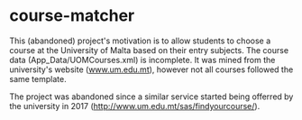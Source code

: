 # course-matcher

This (abandoned) project's motivation is to allow students to choose a course at the University of Malta based on their entry subjects. The course data (App_Data/UOMCourses.xml) is incomplete. It was mined from the university's website (www.um.edu.mt), however not all courses followed the same template.

The project was abandoned since a similar service started being offerred by the university in 2017 (http://www.um.edu.mt/sas/findyourcourse/).
